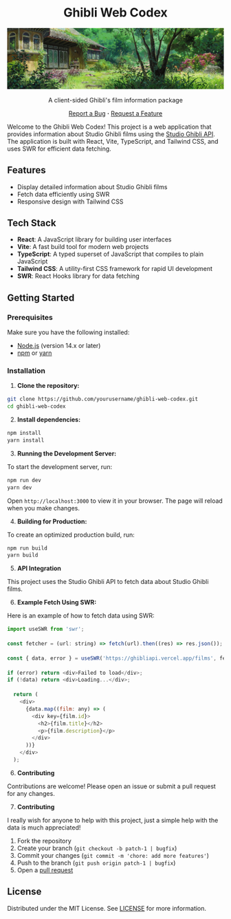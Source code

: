 <div align="center">
  <h1>Ghibli Web Codex</h1>
  <img src="public/header.webp?raw=true" alt="header">
	
  A client-sided Ghibli's film information package

  <a href="https://github.com/ramenaru/ghibli-codex/issues">Report a Bug</a>
  <strong>·</strong>
  <a href="https://github.com/ramenaru/ghibli-codex/issues">Request a Feature</a>
</div>

Welcome to the Ghibli Web Codex! This project is a web application that provides information about Studio Ghibli films using the [Studio Ghibli API](https://ghibliapi.vercel.app). The application is built with React, Vite, TypeScript, and Tailwind CSS, and uses SWR for efficient data fetching.

## Features

- Display detailed information about Studio Ghibli films
- Fetch data efficiently using SWR
- Responsive design with Tailwind CSS

## Tech Stack

- **React**: A JavaScript library for building user interfaces
- **Vite**: A fast build tool for modern web projects
- **TypeScript**: A typed superset of JavaScript that compiles to plain JavaScript
- **Tailwind CSS**: A utility-first CSS framework for rapid UI development
- **SWR**: React Hooks library for data fetching

## Getting Started

### Prerequisites

Make sure you have the following installed:

- [Node.js](https://nodejs.org/) (version 14.x or later)
- [npm](https://www.npmjs.com/) or [yarn](https://yarnpkg.com/)

### Installation

1. **Clone the repository:**

```sh
git clone https://github.com/yourusername/ghibli-web-codex.git
cd ghibli-web-codex
```
   
2. **Install dependencies:**

```sh
npm install
yarn install
```
   
3. **Running the Development Server:**

To start the development server, run:
    
```sh
npm run dev
yarn dev
```
Open `http://localhost:3000` to view it in your browser. The page will reload when you make changes.

4. **Building for Production:**

To create an optimized production build, run:
    
```sh
npm run build
yarn build
```
 
5. **API Integration**

This project uses the Studio Ghibli API to fetch data about Studio Ghibli films.
    
6. **Example Fetch Using SWR:**

Here is an example of how to fetch data using SWR:
   
````js
import useSWR from 'swr';

const fetcher = (url: string) => fetch(url).then((res) => res.json());

const { data, error } = useSWR('https://ghibliapi.vercel.app/films', fetcher);

if (error) return <div>Failed to load</div>;
if (!data) return <div>Loading...</div>;

  return (
    <div>
      {data.map((film: any) => (
        <div key={film.id}>
          <h2>{film.title}</h2>
          <p>{film.description}</p>
        </div>
      ))}
    </div>
  );
````

6. **Contributing**

Contributions are welcome! Please open an issue or submit a pull request for any changes.
    

7. **Contributing**

I really wish for anyone to help with this project, just a simple help with the data is much appreciated!

1. Fork the repository
2. Create your branch (`git checkout -b patch-1 | bugfix`)
3. Commit your changes (`git commit -m 'chore: add more features'`)
4. Push to the branch (`git push origin patch-1 | bugfix`)
5. Open a [pull request](https://github.com/ramenaru/ghibli-codex/pulls)

## License

Distributed under the MIT License. See [LICENSE](LICENSE) for more information.
